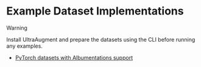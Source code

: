 # Example Dataset Implementations

> [!WARNING]
> Install UltraAugment and prepare the datasets using the CLI before running any examples.

- [PyTorch datasets with Albumentations support]()